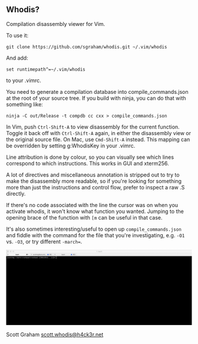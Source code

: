 Whodis?
-------

Compilation disassembly viewer for Vim.

To use it:

    git clone https://github.com/sgraham/whodis.git ~/.vim/whodis

And add:

    set runtimepath^=~/.vim/whodis

to your .vimrc.

You need to generate a compilation database into compile_commands.json at the
root of your source tree. If you build with ninja, you can do that with
something like:

    ninja -C out/Release -t compdb cc cxx > compile_commands.json

In Vim, push `Ctrl-Shift-A` to view disassembly for the current function. Toggle
it back off with `Ctrl-Shift-A` again, in either the disassembly view or the
original source file. On Mac, use `Cmd-Shift-A` instead. This mapping can be
overridden by setting g:WhodisKey in your .vimrc.

Line attribution is done by colour, so you can visually see which lines
correspond to which instructions. This works in GUI and xterm256.

A lot of directives and miscellaneous annotation is stripped out to try to make
the disassembly more readable, so if you're looking for something more than just
the instructions and control flow, prefer to inspect a raw .S directly.

If there's no code associated with the line the cursor was on when you activate
whodis, it won't know what function you wanted. Jumping to the opening brace of
the function with `[m` can be useful in that case.

It's also sometimes interesting/useful to open up `compile_commands.json` and
fiddle with the command for the file that you're investigating, e.g. `-O1` vs.
`-O3`, or try different `-march=`.

![Demo](demo.gif)

Scott Graham scott.whodis@h4ck3r.net
